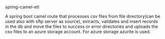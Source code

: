 spring-camel-etl

A spring boot camel route that processes csv files from file directory(can be used also with sftp server as source), extracts, validates and insert records in the db and move the files to success or error directories and uploads the csv files to an azure storage account. 
For azure storage azurite is used.